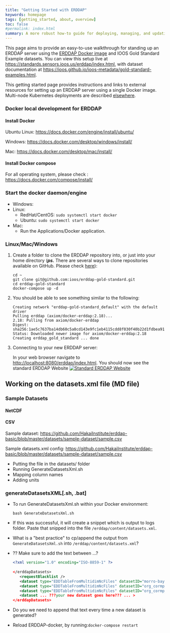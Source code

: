 ```yaml
---
title: "Getting Started with ERDDAP"
keywords: homepage
tags: [getting_started, about, overview]
toc: false
#permalink: index.html
summary: A more robust how-to guide for deploying, managing, and updating an erddap server.
---
```


This page aims to provide an easy-to-use walkthrough for standing up an ERDDAP server using the [ERDDAP Docker image](https://github.com/axiom-data-science/docker-erddap) and IOOS Gold Standard 
Example datasets. You can view this setup live at <https://standards.sensors.ioos.us/erddap/index.html>, with dataset documentation at <https://ioos.github.io/ioos-metadata/gold-standard-examples.html>.

This getting started page provides instructions and links to external resources for setting up an ERDDAP server using a single Docker image. Multi-node Kubernetes deployments are described [elsewhere](https://link_to_what_Joe_drafts).

### Docker local development for ERDDAP
#### Install Docker 

Ubuntu Linux: <https://docs.docker.com/engine/install/ubuntu/>

Windows: <https://docs.docker.com/desktop/windows/install/>

Mac: <https://docs.docker.com/desktop/mac/install/>

#### Install Docker compose 
For all operating system, please check : <https://docs.docker.com/compose/install/>

### Start the docker daemon/engine

- Windows:
- Linux:
  - RedHat/CentOS: ```sudo systemctl start docker``` 
  - Ubuntu: ```sudo systemctl start docker```
- Mac: 
  - Run the Applications/Docker application.

### Linux/Mac/Windows


1. Create a folder to clone the ERDDAP repository into, or just into your home directory (***ps.*** There are several ways to clone repositories available on GitHub. Please check [here](https://docs.github.com/en/get-started/getting-started-with-git/about-remote-repositories)):

	```
	cd ~
	git clone git@github.com:ioos/erddap-gold-standard.git
	cd erddap-gold-standard
	docker-compose up -d

	```

2. You should be able to see something similar to the following:

	```
	Creating network "erddap-gold-standard_default" with the default driver
	Pulling erddap (axiom/docker-erddap:2.18)...
	2.18: Pulling from axiom/docker-erddap
	Digest: sha256:1ae5c7637ba14db60c5a0cd143e9fc1eb4115cdd8f030f40b22d1fdbea919ba3
	Status: Downloaded newer image for axiom/docker-erddap:2.18
	Creating erddap_gold_standard ... done
	```

3. Connecting to your new ERDDAP server:

	In your web browser navigate to <http://localhost:8080/erddap/index.html>. You should now see the standard ERDDAP Website [![Standard ERDDAP Website](https://i.imgur.com/Ae9vWmH.png?raw=true "Standard ERDDAP Website")](https://i.imgur.com/Ae9vWmH.png?raw=true)

## Working on the datasets.xml file (MD file)

### Sample Datasets

#### NetCDF

#### CSV

Sample dataset:
<https://github.com/HakaiInstitute/erddap-basic/blob/master/datasets/sample-dataset/sample.csv>

Sample datasets.xml config:
<https://github.com/HakaiInstitute/erddap-basic/blob/master/datasets/sample-dataset/sample.csv>

- Putting the file in the datasets/ folder
- Running GenerateDatasetsXml.sh
- Mapping column names
- Adding units

### generateDatasetsXML[.sh, .bat]

- To run GenerateDatasetsXml.sh within your Docker environment:

    `bash GenerateDatasetsXml.sh`

- If this was successful, it will create a snippet which is output to logs folder. Paste that snipped into the file `/erddap/content/datasets.xml`. 


- What is a "best practice" to cp/append the output from `GenerateDatasetsXml.sh` into `/erddap/content/datasets.xml`?

- ?? Make sure to add the text between ...?
     
     ```xml
    <?xml version="1.0" encoding="ISO-8859-1" ?>
        
    </erddapDatasets>
        <requestBlacklist />
        <dataset type="EDDTableFromMultidimNcFiles" datasetID="morro-bay-bs1-met" active="true"...>
        <dataset type="EDDTableFromMultidimNcFiles" datasetID="org_cormp_cap2" active="true"...>
        <dataset type="EDDTableFromMultidimNcFiles" datasetID="org_cormp_cap2" active="true"...>
        <dataset ... ???your new dataset goes here??? ... >
    </erddapDatasets>     
    ```
          
- Do you we need to append that text every time a new dataset is generated? 


- Reload ERDDAP-docker, by running:`docker-compose restart` 